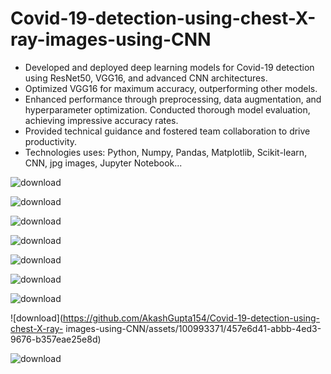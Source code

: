 # Covid-19-detection-using-chest-X-ray-images-using-CNN
- Developed and deployed deep learning models for Covid-19 detection using ResNet50, VGG16, and advanced CNN architectures.    
- Optimized VGG16 for maximum accuracy, outperforming other models.      
- Enhanced performance through preprocessing, data augmentation, and hyperparameter optimization. Conducted thorough model evaluation, achieving impressive accuracy rates.    
- Provided technical guidance and fostered team collaboration to drive productivity.
- Technologies uses: Python, Numpy, Pandas, Matplotlib, Scikit-learn, CNN, jpg images, Jupyter Notebook...


![download](https://github.com/AkashGupta154/Covid-19-detection-using-chest-X-ray-images-using-CNN/assets/100993371/60ab0be3-96b8-4636-a799-663cba4b6462)


![download](https://github.com/AkashGupta154/Covid-19-detection-using-chest-X-ray-images-using-CNN/assets/100993371/c56ef33d-d746-4416-85c6-f56cc10fd635)

![download](https://github.com/AkashGupta154/Covid-19-detection-using-chest-X-ray-images-using-CNN/assets/100993371/fde797fd-7c74-4a38-89d7-03fd63f08a38)

![download](https://github.com/AkashGupta154/Covid-19-detection-using-chest-X-ray-images-using-CNN/assets/100993371/e7f6b152-e35d-4a39-a225-6d95ffd7db46)

![download](https://github.com/AkashGupta154/Covid-19-detection-using-chest-X-ray-images-using-CNN/assets/100993371/f9e8e3e7-be02-41b7-8729-738fd4a5692f)

![download](https://github.com/AkashGupta154/Covid-19-detection-using-chest-X-ray-images-using-CNN/assets/100993371/0b7327a6-ff82-4728-8799-4a3aa37d56fd)

![download](https://github.com/AkashGupta154/Covid-19-detection-using-chest-X-ray-images-using-CNN/assets/100993371/212b5aaa-5fe1-4375-846d-8a27b90d3048)

![download](https://github.com/AkashGupta154/Covid-19-detection-using-chest-X-ray-
images-using-CNN/assets/100993371/457e6d41-abbb-4ed3-9676-b357eae25e8d)

![download](https://github.com/AkashGupta154/Covid-19-detection-using-chest-X-ray-images-using-CNN/assets/100993371/e6033b0a-9863-43c0-a669-98f3b6c947d2)


